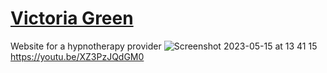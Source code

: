 # [Victoria Green](https://www.victoria-green.com/)
Website for a hypnotherapy provider
![Screenshot 2023-05-15 at 13 41 15](https://github.com/AbiJays/victoria-green/assets/99146064/60e45abd-6506-43ad-aae1-cb07b9f5c1a7)
https://youtu.be/XZ3PzJQdGM0
